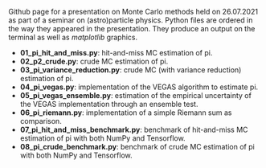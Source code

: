 Github page for a presentation on Monte Carlo methods held on 26.07.2021 as part of a seminar on (astro)particle physics.
Python files are ordered in the way they appeared in the presentation.
They produce an output on the terminal as well as *matplotlib* graphics.

* **01_pi_hit_and_miss.py**: hit-and-miss MC estimation of pi.
* **02_p2_crude.py**: crude MC estimation of pi.
* **03_pi_variance_reduction.py**: crude MC (with variance reduction) estimation of pi.
* **04_pi_vegas.py**: implementation of the VEGAS algorithm to estimate pi.
* **05_pi_vegas_ensemble.py**: estimation of the empirical uncertainty of the VEGAS implementation through an ensemble test.
* **06_pi_riemann.py**: implementation of a simple Riemann sum as comparison.
* **07_pi_hit_and_miss_benchmark.py**: benchmark of hit-and-miss MC estimation of pi with both NumPy and Tensorflow.
* **08_pi_crude_benchmark.py**: benchmark of crude MC estimation of pi with both NumPy and Tensorflow.